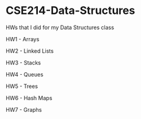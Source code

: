 # CSE214-Data-Structures

HWs that I did for my Data Structures class

HW1 - Arrays

HW2 - Linked Lists

HW3 - Stacks

HW4 - Queues

HW5 - Trees

HW6 - Hash Maps

HW7 - Graphs
